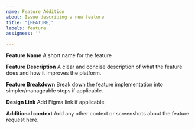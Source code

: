 ```yaml
---
name: Feature Addition
about: Issue describing a new feature
title: "[FEATURE]"
labels: feature
assignees: ''

---
```


**Feature Name**
A short name for the feature

**Feature Description**
A clear and concise description of what the feature does and how it improves the platform.

**Feature Breakdown**
Break down the feature implementation into simpler/manageable steps if applicable.

**Design Link**
Add Figma link if applicable

**Additional context**
Add any other context or screenshots about the feature request here.
